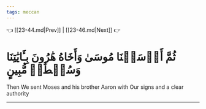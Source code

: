 ```yaml
---
tags: meccan
---
```


👈 [[23-44.md|Prev]] | [[23-46.md|Next]] 👉

# ثُمَّ أَرۡسَلۡنَا مُوسَىٰ وَأَخَاهُ هَٰرُونَ بِـَٔايَٰتِنَا وَسُلۡطَٰنٖ مُّبِينٍ

Then We sent Moses and his brother Aaron with Our signs and a clear authority

---

